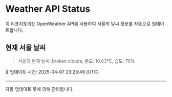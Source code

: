 
# Weather API Status

이 리포지토리는 OpenWeather API를 사용하여 서울의 날씨 정보를 자동으로 업데이트합니다.

## 현재 서울 날씨
> 서울의 현재 날씨: broken clouds, 온도: 10.03°C, 습도: 79%

⏳ 업데이트 시간: 2025-04-07 23:23:49 (UTC)

---
자동 업데이트 봇에 의해 관리됩니다.
